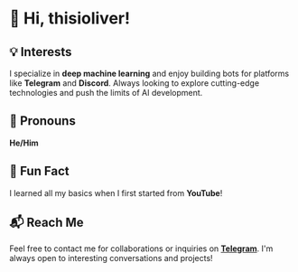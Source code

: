 # 👋 Hi, **thisioliver**!

## 💡 Interests
I specialize in **deep machine learning** and enjoy building bots for platforms like **Telegram** and **Discord**. Always looking to explore cutting-edge technologies and push the limits of AI development.

## 🌟 Pronouns
**He/Him**

## 🎉 Fun Fact
I learned all my basics when I first started from **YouTube**!

## 📬 Reach Me
Feel free to contact me for collaborations or inquiries on [**Telegram**](https://t.me/oliceer). I'm always open to interesting conversations and projects!